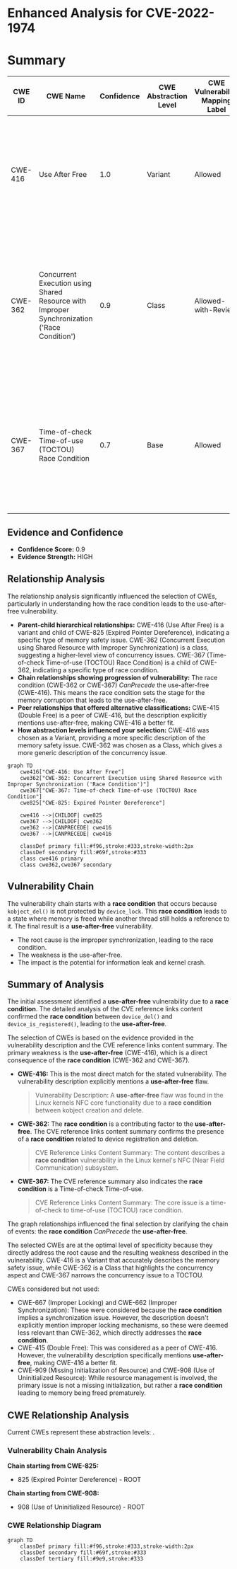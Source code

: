 # Enhanced Analysis for CVE-2022-1974

# Summary
| CWE ID  | CWE Name   | Confidence | CWE Abstraction Level | CWE Vulnerability Mapping Label | CWE-Vulnerability Mapping Notes |
|-----------------|------------------------------------------------------------------------------------------------------------------|---------------------|------------------------|-----------------------------------------------------------------------------------|-------------------------------------------------------------------------------------------------------------------------------------------------------------------------------------------------------------------------------------------------------------------------------------------------------------------------------------------------------------------------------------------------------------------------------------------------|
| CWE-416 | Use After Free | 1.0 | Variant | Allowed | The vulnerability description explicitly mentions a **use-after-free** flaw, which aligns directly with the description of CWE-416. This is the primary weakness. |
| CWE-362 | Concurrent Execution using Shared Resource with Improper Synchronization ('Race Condition') | 0.9 | Class | Allowed-with-Review | The vulnerability description mentions a **race condition** between kobject creation and delete, which is a concurrent execution issue. CWE-362 is a good fit as a contributing factor.|
| CWE-367 | Time-of-check Time-of-use (TOCTOU) Race Condition | 0.7 | Base | Allowed | The CVE reference summary indicates a TOCTOU **race condition** due to unsynchronized access to device state, making CWE-367 a relevant, though less direct, mapping. |

## Evidence and Confidence

*   **Confidence Score:** 0.9
*   **Evidence Strength:** HIGH

## Relationship Analysis
The relationship analysis significantly influenced the selection of CWEs, particularly in understanding how the race condition leads to the use-after-free vulnerability.

*   **Parent-child hierarchical relationships:** CWE-416 (Use After Free) is a variant and child of CWE-825 (Expired Pointer Dereference), indicating a specific type of memory safety issue. CWE-362 (Concurrent Execution using Shared Resource with Improper Synchronization) is a class, suggesting a higher-level view of concurrency issues. CWE-367 (Time-of-check Time-of-use (TOCTOU) Race Condition) is a child of CWE-362, indicating a specific type of race condition.
*   **Chain relationships showing progression of vulnerability:** The race condition (CWE-362 or CWE-367) *CanPrecede* the use-after-free (CWE-416). This means the race condition sets the stage for the memory corruption that leads to the use-after-free.
*   **Peer relationships that offered alternative classifications:** CWE-415 (Double Free) is a peer of CWE-416, but the description explicitly mentions use-after-free, making CWE-416 a better fit.
*   **How abstraction levels influenced your selection:** CWE-416 was chosen as a Variant, providing a more specific description of the memory safety issue. CWE-362 was chosen as a Class, which gives a more generic description of the concurrency issue.

```mermaid
graph TD
    cwe416["CWE-416: Use After Free"]
    cwe362["CWE-362: Concurrent Execution using Shared Resource with Improper Synchronization ('Race Condition')"]
    cwe367["CWE-367: Time-of-check Time-of-use (TOCTOU) Race Condition"]
    cwe825["CWE-825: Expired Pointer Dereference"]
    
    cwe416 -->|CHILDOF| cwe825
    cwe367 -->|CHILDOF| cwe362
    cwe362 -->|CANPRECEDE| cwe416
    cwe367 -->|CANPRECEDE| cwe416
    
    classDef primary fill:#f96,stroke:#333,stroke-width:2px
    classDef secondary fill:#69f,stroke:#333
    class cwe416 primary
    class cwe362,cwe367 secondary
```

## Vulnerability Chain
The vulnerability chain starts with a **race condition** that occurs because `kobject_del()` is not protected by `device_lock`. This **race condition** leads to a state where memory is freed while another thread still holds a reference to it. The final result is a **use-after-free** vulnerability.
  - The root cause is the improper synchronization, leading to the race condition.
  - The weakness is the use-after-free.
  - The impact is the potential for information leak and kernel crash.

## Summary of Analysis
The initial assessment identified a **use-after-free** vulnerability due to a **race condition**. The detailed analysis of the CVE reference links content confirmed the **race condition** between `device_del()` and `device_is_registered()`, leading to the **use-after-free**.

The selection of CWEs is based on the evidence provided in the vulnerability description and the CVE reference links content summary. The primary weakness is the **use-after-free** (CWE-416), which is a direct consequence of the **race condition** (CWE-362 and CWE-367).

*   **CWE-416:** This is the most direct match for the stated vulnerability. The vulnerability description explicitly mentions a **use-after-free** flaw.
    > Vulnerability Description: A **use-after-free** flaw was found in the Linux kernels NFC core functionality due to a **race condition** between kobject creation and delete.
*   **CWE-362:** The **race condition** is a contributing factor to the **use-after-free**. The CVE reference links content summary confirms the presence of a **race condition** related to device registration and deletion.
    > CVE Reference Links Content Summary: The content describes a **race condition** vulnerability in the Linux kernel's NFC (Near Field Communication) subsystem.
*   **CWE-367:** The CVE reference summary also indicates the **race condition** is a Time-of-check Time-of-use.
    > CVE Reference Links Content Summary: The core issue is a time-of-check to time-of-use (TOCTOU) race condition.

The graph relationships influenced the final selection by clarifying the chain of events: the **race condition** *CanPrecede* the **use-after-free**.

The selected CWEs are at the optimal level of specificity because they directly address the root cause and the resulting weakness described in the vulnerability. CWE-416 is a Variant that accurately describes the memory safety issue, while CWE-362 is a Class that highlights the concurrency aspect and CWE-367 narrows the concurrency issue to a TOCTOU.

CWEs considered but not used:

*   CWE-667 (Improper Locking) and CWE-662 (Improper Synchronization): These were considered because the **race condition** implies a synchronization issue. However, the description doesn't explicitly mention improper locking mechanisms, so these were deemed less relevant than CWE-362, which directly addresses the **race condition**.
*   CWE-415 (Double Free): This was considered as a peer of CWE-416. However, the vulnerability description specifically mentions **use-after-free**, making CWE-416 a better fit.
*   CWE-909 (Missing Initialization of Resource) and CWE-908 (Use of Uninitialized Resource): While resource management is involved, the primary issue is not a missing initialization, but rather a **race condition** leading to memory being freed prematurely.


## CWE Relationship Analysis

Current CWEs represent these abstraction levels: .


### Vulnerability Chain Analysis

**Chain starting from CWE-825:**
- 825 (Expired Pointer Dereference) - ROOT


**Chain starting from CWE-908:**
- 908 (Use of Uninitialized Resource) - ROOT



### CWE Relationship Diagram

```mermaid
graph TD
    classDef primary fill:#f96,stroke:#333,stroke-width:2px
    classDef secondary fill:#69f,stroke:#333
    classDef tertiary fill:#9e9,stroke:#333
```